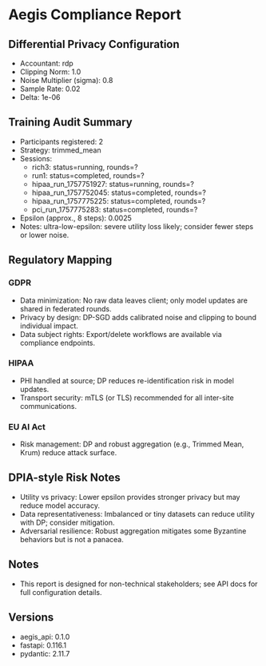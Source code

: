 # Aegis Compliance Report
## Differential Privacy Configuration
- Accountant: rdp
- Clipping Norm: 1.0
- Noise Multiplier (sigma): 0.8
- Sample Rate: 0.02
- Delta: 1e-06

## Training Audit Summary
- Participants registered: 2
- Strategy: trimmed_mean
- Sessions:
  - rich3: status=running, rounds=?
  - run1: status=completed, rounds=?
  - hipaa_run_1757751927: status=running, rounds=?
  - hipaa_run_1757752045: status=completed, rounds=?
  - hipaa_run_1757775225: status=completed, rounds=?
  - pci_run_1757775283: status=completed, rounds=?
- Epsilon (approx., 8 steps): 0.0025
- Notes: ultra-low-epsilon: severe utility loss likely; consider fewer steps or lower noise.

## Regulatory Mapping
### GDPR
- Data minimization: No raw data leaves client; only model updates are shared in federated rounds.
- Privacy by design: DP-SGD adds calibrated noise and clipping to bound individual impact.
- Data subject rights: Export/delete workflows are available via compliance endpoints.
### HIPAA
- PHI handled at source; DP reduces re-identification risk in model updates.
- Transport security: mTLS (or TLS) recommended for all inter-site communications.
### EU AI Act
- Risk management: DP and robust aggregation (e.g., Trimmed Mean, Krum) reduce attack surface.

## DPIA-style Risk Notes
- Utility vs privacy: Lower epsilon provides stronger privacy but may reduce model accuracy.
- Data representativeness: Imbalanced or tiny datasets can reduce utility with DP; consider mitigation.
- Adversarial resilience: Robust aggregation mitigates some Byzantine behaviors but is not a panacea.

## Notes
- This report is designed for non-technical stakeholders; see API docs for full configuration details.

## Versions
- aegis_api: 0.1.0
- fastapi: 0.116.1
- pydantic: 2.11.7


